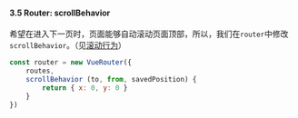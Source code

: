 #### 3.5 Router: scrollBehavior

希望在进入下一页时，页面能够自动滚动页面顶部，所以，我们在`router`中修改`scrollBehavior`。（见[滚动行为](https://router.vuejs.org/zh/guide/advanced/scroll-behavior.html)）

``` javascript
const router = new VueRouter({
    routes,
    scrollBehavior (to, from, savedPosition) {
        return { x: 0, y: 0 }
    }
})
```
